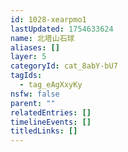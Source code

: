 ```yaml
---
id: 1028-xearpmo1
lastUpdated: 1754633624
name: 北塔山石球
aliases: []
layer: 5
categoryId: cat_8abY-bU7
tagIds:
  - tag_eAgXxyKy
nsfw: false
parent: ""
relatedEntries: []
timelineEvents: []
titledLinks: []
---
```


